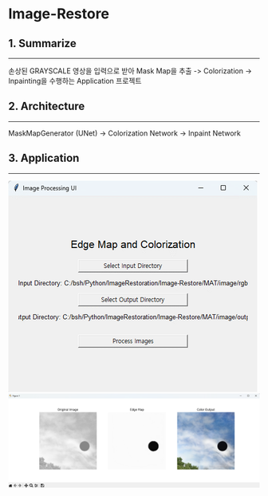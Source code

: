 # Image-Restore
## 1. Summarize
---
손상된 GRAYSCALE 영상을 입력으로 받아 Mask Map을 추출 -> Colorization -> Inpainting을 수행하는 Application 프로젝트

## 2. Architecture
---
MaskMapGenerator (UNet) -> Colorization Network -> Inpaint Network

## 3. Application
---
<img src="mdsrc/App1.png">
<img src="mdsrc/Plot.png">
